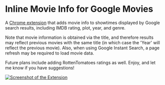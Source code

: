 # Inline Movie Info for Google Movies

A [Chrome extension](https://chrome.google.com/webstore/detail/instant-ratings-for-googl/ifbobeipgdgloiodkloakjehkjgpiphb) that adds movie info to showtimes displayed by Google search results, including IMDB rating, plot, year, and genre.

Note that movie information is obtained via the title, and therefore results may reflect previous movies with the same title (in which case the 'Year' will reflect the previous movie). Also, when using Google Instant Search, a page refresh may be required to load movie data.

Future plans include adding RottenTomatoes ratings as well. Enjoy, and let me know if you have suggestions!

[![Screenshot of the Extension](https://s21.postimg.org/nby7dqhpj/Screen_Shot_2016_11_28_at_1_34_17_AM.png)](https://postimg.org/image/8389zyo0z/)
